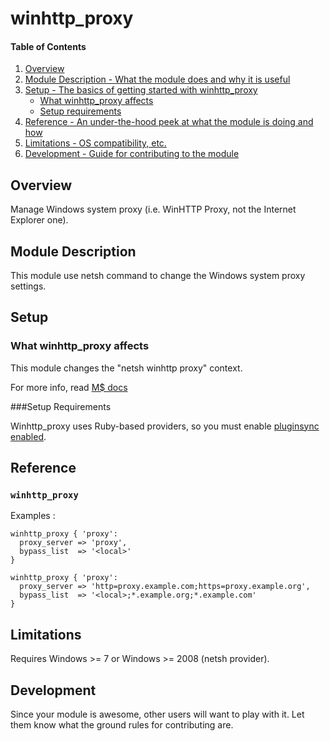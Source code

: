 # winhttp_proxy

#### Table of Contents

1. [Overview](#overview)
2. [Module Description - What the module does and why it is useful](#module-description)
3. [Setup - The basics of getting started with winhttp_proxy](#setup)
    * [What winhttp_proxy affects](#what-winhttp_proxy-affects)
    * [Setup requirements](#setup-requirements)
4. [Reference - An under-the-hood peek at what the module is doing and how](#reference)
5. [Limitations - OS compatibility, etc.](#limitations)
6. [Development - Guide for contributing to the module](#development)

## Overview

Manage Windows system proxy (i.e. WinHTTP Proxy, not the Internet Explorer one).

## Module Description

This module use netsh command to change the Windows system proxy settings.

## Setup

### What winhttp_proxy affects

This module changes the "netsh winhttp proxy" context.

For more info, read [M$ docs](http://technet.microsoft.com/en-us/library/cc731131#BKMK_5)

###Setup Requirements

Winhttp_proxy uses Ruby-based providers, so you must enable [pluginsync enabled](http://docs.puppetlabs.com/guides/plugins_in_modules.html#enabling-pluginsync).

## Reference

### `winhttp_proxy`

Examples :

```puppet
winhttp_proxy { 'proxy':
  proxy_server => 'proxy',
  bypass_list  => '<local>'
}

winhttp_proxy { 'proxy':
  proxy_server => 'http=proxy.example.com;https=proxy.example.org',
  bypass_list  => '<local>;*.example.org;*.example.com'
}
```

## Limitations

Requires Windows >= 7 or Windows >= 2008 (netsh provider).

## Development

Since your module is awesome, other users will want to play with it. Let them
know what the ground rules for contributing are.


